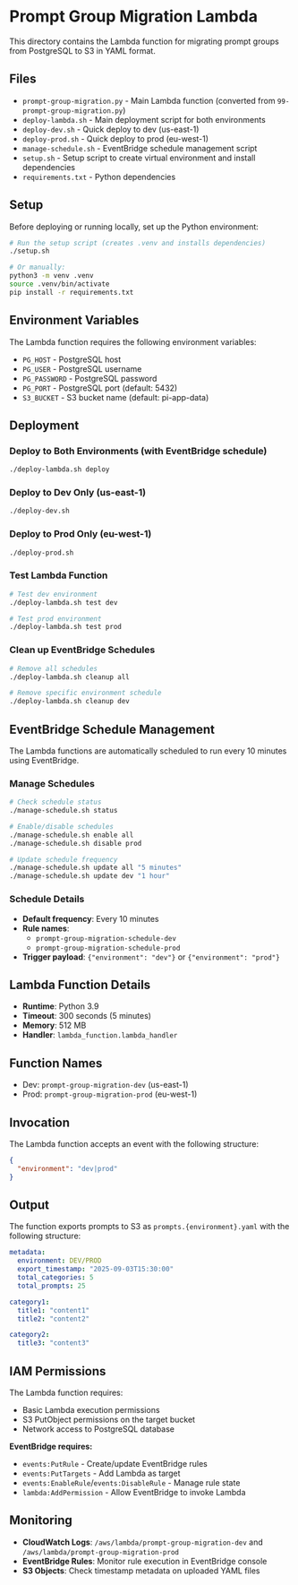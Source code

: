 # Prompt Group Migration Lambda

This directory contains the Lambda function for migrating prompt groups from PostgreSQL to S3 in YAML format.

## Files

- `prompt-group-migration.py` - Main Lambda function (converted from `99-prompt-group-migration.py`)
- `deploy-lambda.sh` - Main deployment script for both environments
- `deploy-dev.sh` - Quick deploy to dev (us-east-1)
- `deploy-prod.sh` - Quick deploy to prod (eu-west-1)
- `manage-schedule.sh` - EventBridge schedule management script
- `setup.sh` - Setup script to create virtual environment and install dependencies
- `requirements.txt` - Python dependencies

## Setup

Before deploying or running locally, set up the Python environment:

```bash
# Run the setup script (creates .venv and installs dependencies)
./setup.sh

# Or manually:
python3 -m venv .venv
source .venv/bin/activate
pip install -r requirements.txt
```

## Environment Variables

The Lambda function requires the following environment variables:

- `PG_HOST` - PostgreSQL host
- `PG_USER` - PostgreSQL username
- `PG_PASSWORD` - PostgreSQL password
- `PG_PORT` - PostgreSQL port (default: 5432)
- `S3_BUCKET` - S3 bucket name (default: pi-app-data)

## Deployment

### Deploy to Both Environments (with EventBridge schedule)
```bash
./deploy-lambda.sh deploy
```

### Deploy to Dev Only (us-east-1)
```bash
./deploy-dev.sh
```

### Deploy to Prod Only (eu-west-1)
```bash
./deploy-prod.sh
```

### Test Lambda Function
```bash
# Test dev environment
./deploy-lambda.sh test dev

# Test prod environment
./deploy-lambda.sh test prod
```

### Clean up EventBridge Schedules
```bash
# Remove all schedules
./deploy-lambda.sh cleanup all

# Remove specific environment schedule
./deploy-lambda.sh cleanup dev
```

## EventBridge Schedule Management

The Lambda functions are automatically scheduled to run every 10 minutes using EventBridge.

### Manage Schedules
```bash
# Check schedule status
./manage-schedule.sh status

# Enable/disable schedules
./manage-schedule.sh enable all
./manage-schedule.sh disable prod

# Update schedule frequency
./manage-schedule.sh update all "5 minutes"
./manage-schedule.sh update dev "1 hour"
```

### Schedule Details
- **Default frequency**: Every 10 minutes
- **Rule names**: 
  - `prompt-group-migration-schedule-dev`
  - `prompt-group-migration-schedule-prod`
- **Trigger payload**: `{"environment": "dev"}` or `{"environment": "prod"}`

## Lambda Function Details

- **Runtime**: Python 3.9
- **Timeout**: 300 seconds (5 minutes)
- **Memory**: 512 MB
- **Handler**: `lambda_function.lambda_handler`

## Function Names

- Dev: `prompt-group-migration-dev` (us-east-1)
- Prod: `prompt-group-migration-prod` (eu-west-1)

## Invocation

The Lambda function accepts an event with the following structure:

```json
{
  "environment": "dev|prod"
}
```

## Output

The function exports prompts to S3 as `prompts.{environment}.yaml` with the following structure:

```yaml
metadata:
  environment: DEV/PROD
  export_timestamp: "2025-09-03T15:30:00"
  total_categories: 5
  total_prompts: 25

category1:
  title1: "content1"
  title2: "content2"

category2:
  title3: "content3"
```

## IAM Permissions

The Lambda function requires:
- Basic Lambda execution permissions
- S3 PutObject permissions on the target bucket
- Network access to PostgreSQL database

**EventBridge requires:**
- `events:PutRule` - Create/update EventBridge rules
- `events:PutTargets` - Add Lambda as target
- `events:EnableRule`/`events:DisableRule` - Manage rule state
- `lambda:AddPermission` - Allow EventBridge to invoke Lambda

## Monitoring

- **CloudWatch Logs**: `/aws/lambda/prompt-group-migration-dev` and `/aws/lambda/prompt-group-migration-prod`
- **EventBridge Rules**: Monitor rule execution in EventBridge console
- **S3 Objects**: Check timestamp metadata on uploaded YAML files
